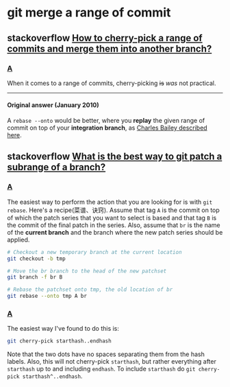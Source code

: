 # git merge a range of commit

## stackoverflow [How to cherry-pick a range of commits and merge them into another branch?](https://stackoverflow.com/questions/1994463/how-to-cherry-pick-a-range-of-commits-and-merge-them-into-another-branch)



### [A](https://stackoverflow.com/a/1994491)

When it comes to a range of commits, cherry-picking ~~is~~ *was* not practical.



---

#### Original answer (January 2010)

A `rebase --onto` would be better, where you **replay** the given range of commit on top of your **integration branch**, as [Charles Bailey described here](https://stackoverflow.com/questions/509859/what-is-the-best-way-to-git-patch-a-subrange-of-a-branch).



## stackoverflow [What is the best way to git patch a subrange of a branch?](https://stackoverflow.com/questions/509859/what-is-the-best-way-to-git-patch-a-subrange-of-a-branch)



### [A](https://stackoverflow.com/a/510453)

The easiest way to perform the action that you are looking for is with `git rebase`. Here's a recipe(菜谱、诀窍). Assume that tag `A` is the commit on top of which the patch series that you want to select is based and that tag `B` is the commit of the final patch in the series. Also, assume that `br` is the name of the **current branch** and the branch where the new patch series should be applied.

```sh
# Checkout a new temporary branch at the current location
git checkout -b tmp

# Move the br branch to the head of the new patchset
git branch -f br B

# Rebase the patchset onto tmp, the old location of br
git rebase --onto tmp A br
```



### [A](https://stackoverflow.com/a/8678190)

The easiest way I've found to do this is:

```sh
git cherry-pick starthash..endhash
```

Note that the two dots have no spaces separating them from the hash labels. Also, this will not cherry-pick `starthash`, but rather everything after `starthash` up to and including `endhash`. To include `starthash` do `git cherry-pick starthash^..endhash`.